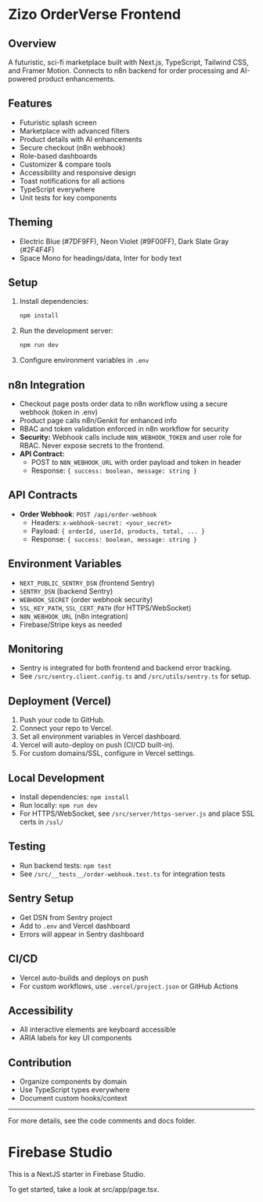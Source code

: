 # Zizo OrderVerse Frontend

## Overview

A futuristic, sci-fi marketplace built with Next.js, TypeScript, Tailwind CSS, and Framer Motion. Connects to n8n backend for order processing and AI-powered product enhancements.

## Features
- Futuristic splash screen
- Marketplace with advanced filters
- Product details with AI enhancements
- Secure checkout (n8n webhook)
- Role-based dashboards
- Customizer & compare tools
- Accessibility and responsive design
- Toast notifications for all actions
- TypeScript everywhere
- Unit tests for key components

## Theming
- Electric Blue (#7DF9FF), Neon Violet (#9F00FF), Dark Slate Gray (#2F4F4F)
- Space Mono for headings/data, Inter for body text

## Setup
1. Install dependencies:
   ```sh
   npm install
   ```
2. Run the development server:
   ```sh
   npm run dev
   ```
3. Configure environment variables in `.env`

## n8n Integration
- Checkout page posts order data to n8n workflow using a secure webhook (token in .env)
- Product page calls n8n/Genkit for enhanced info
- RBAC and token validation enforced in n8n workflow for security
- **Security:** Webhook calls include `N8N_WEBHOOK_TOKEN` and user role for RBAC. Never expose secrets to the frontend.
- **API Contract:**
  - POST to `N8N_WEBHOOK_URL` with order payload and token in header
  - Response: `{ success: boolean, message: string }`

## API Contracts
- **Order Webhook**: `POST /api/order-webhook`
  - Headers: `x-webhook-secret: <your_secret>`
  - Payload: `{ orderId, userId, products, total, ... }`
  - Response: `{ success: boolean, message: string }`

## Environment Variables
- `NEXT_PUBLIC_SENTRY_DSN` (frontend Sentry)
- `SENTRY_DSN` (backend Sentry)
- `WEBHOOK_SECRET` (order webhook security)
- `SSL_KEY_PATH`, `SSL_CERT_PATH` (for HTTPS/WebSocket)
- `N8N_WEBHOOK_URL` (n8n integration)
- Firebase/Stripe keys as needed

## Monitoring
- Sentry is integrated for both frontend and backend error tracking.
- See `/src/sentry.client.config.ts` and `/src/utils/sentry.ts` for setup.

## Deployment (Vercel)
1. Push your code to GitHub.
2. Connect your repo to Vercel.
3. Set all environment variables in Vercel dashboard.
4. Vercel will auto-deploy on push (CI/CD built-in).
5. For custom domains/SSL, configure in Vercel settings.

## Local Development
- Install dependencies: `npm install`
- Run locally: `npm run dev`
- For HTTPS/WebSocket, see `/src/server/https-server.js` and place SSL certs in `/ssl/`

## Testing
- Run backend tests: `npm test`
- See `/src/__tests__/order-webhook.test.ts` for integration tests

## Sentry Setup
- Get DSN from Sentry project
- Add to `.env` and Vercel dashboard
- Errors will appear in Sentry dashboard

## CI/CD
- Vercel auto-builds and deploys on push
- For custom workflows, use `.vercel/project.json` or GitHub Actions

## Accessibility
- All interactive elements are keyboard accessible
- ARIA labels for key UI components

## Contribution
- Organize components by domain
- Use TypeScript types everywhere
- Document custom hooks/context

---
For more details, see the code comments and docs folder.
# Firebase Studio

This is a NextJS starter in Firebase Studio.

To get started, take a look at src/app/page.tsx.
